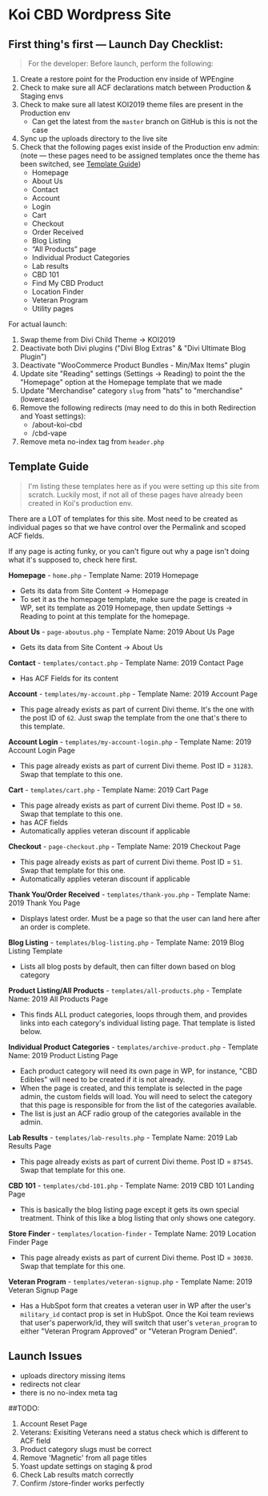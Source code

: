 # Koi CBD Wordpress Site

## First thing's first &mdash; Launch Day Checklist:
>For the developer:
Before launch, perform the following:
1. Create a restore point for the Production env inside of WPEngine
1. Check to make sure all ACF declarations match between Production & Staging envs
1. Check to make sure all latest KOI2019 theme files are present in the Production env
   - Can get the latest from the `master` branch on GitHub is this is not the case
1. Sync up the uploads directory to the live site
1. Check that the following pages exist inside of the Production env admin: (note &mdash; these pages need to be assigned templates once the theme has been switched, see [Template Guide](#template-guide))
   - Homepage
   - About Us
   - Contact
   - Account
   - Login
   - Cart
   - Checkout
   - Order Received
   - Blog Listing
   -  “All Products” page
   - Individual Product Categories
   - Lab results
   - CBD 101
   - Find My CBD Product
   - Location Finder
   - Veteran Program
   - Utility pages

For actual launch:
1. Swap theme from Divi Child Theme -> KOI2019
1. Deactivate both Divi plugins ("Divi Blog Extras" & "Divi Ultimate Blog Plugin")
1. Deactivate "WooCommerce Product Bundles - Min/Max Items" plugin
1. Update site "Reading" settings (Settings -> Reading) to point the the "Homepage" option at the Homepage template that we made
1. Update "Merchandise" category `slug` from "hats" to "merchandise" (lowercase)
1. Remove the following redirects (may need to do this in both Redirection and Yoast settings):
   - /about-koi-cbd
   - /cbd-vape
1. Remove meta no-index tag from `header.php`

## Template Guide
> I'm listing these templates here as if you were setting up this site from scratch. Luckily most, if not all of these pages have already been created in Koi's production env. 

There are a LOT of templates for this site. Most need to be created as individual pages so that we have control over the Permalink and scoped ACF fields.

If any page is acting funky, or you can't figure out why a page isn't doing what it's supposed to, check here first.

**Homepage** - `home.php` - Template Name: 2019 Homepage
  - Gets its data from Site Content -> Homepage
  - To set it as the homepage template, make sure the page is created in WP, set its template as 2019 Homepage, then update Settings -> Reading to point at this template for the homepage.

**About Us** - `page-aboutus.php` - Template Name: 2019 About Us Page
  - Gets its data from Site Content -> About Us

**Contact** - `templates/contact.php` - Template Name: 2019 Contact Page
  - Has ACF Fields for its content

**Account** - `templates/my-account.php` - Template Name: 2019 Account Page
  - This page already exists as part of current Divi theme. It's the one with the post ID of `62`. Just swap the template from the one that's there to this template.

**Account Login** - `templates/my-account-login.php` - Template Name: 2019 Account Login Page
  - This page already exists as part of current Divi theme. Post ID = `31283`. Swap that template to this one.

**Cart** - `templates/cart.php` - Template Name: 2019 Cart Page
  - This page already exists as part of current Divi theme. Post ID = `50`. Swap that template to this one.
  - has ACF fields
  - Automatically applies veteran discount if applicable

**Checkout** - `page-checkout.php` - Template Name: 2019 Checkout Page
  - This page already exists as part of current Divi theme. Post ID = `51`. Swap that template for this one.
  - Automatically applies veteran discount if applicable

**Thank You/Order Received** - `templates/thank-you.php` - Template Name: 2019 Thank You Page
  - Displays latest order. Must be a page so that the user can land here after an order is complete.

**Blog Listing** - `templates/blog-listing.php` - Template Name: 2019 Blog Listing Template
  - Lists all blog posts by default, then can filter down based on blog category

**Product Listing/All Products** - `templates/all-products.php` - Template Name: 2019 All Products Page
  - This finds ALL product categories, loops through them, and provides links into each category's individual listing page. That template is listed below.

**Individual Product Categories** - `templates/archive-product.php` - Template Name: 2019 Product Listing Page
  - Each product category will need its own page in WP, for instance, "CBD Edibles" will need to be created if it is not already.
  - When the page is created, and this template is selected in the page admin, the custom fields will load. You will need to select the category that this page is responsible for from the list of the categories available.
  - The list is just an ACF radio group of the categories available in the admin.

**Lab Results** - `templates/lab-results.php` - Template Name: 2019 Lab Results Page
  - This page already exists as part of current Divi theme. Post ID = `87545`. Swap that template for this one.

**CBD 101** - `templates/cbd-101.php` - Template Name: 2019 CBD 101 Landing Page
  - This is basically the blog listing page except it gets its own special treatment. Think of this like a blog listing that only shows one category.

**Store Finder** - `templates/location-finder` - Template Name: 2019 Location Finder Page
  - This page already exists as part of current Divi theme. Post ID = `30030`. Swap that template for this one.

**Veteran Program** - `templates/veteran-signup.php` - Template Name: 2019 Veteran Signup Page
  - Has a HubSpot form that creates a veteran user in WP after the user's `military_id` contact prop is set in HubSpot. Once the Koi team reviews that user's paperwork/id, they will switch that user's `veteran_program` to either "Veteran Program Approved" or "Veteran Program Denied".


## Launch Issues
- uploads directory missing items
- redirects not clear
- there is no no-index meta tag

##TODO:

1. Account Reset Page
1. Veterans: Exisiting Veterans need a status check which is different to ACF field
1. Product category slugs must be correct
1. Remove 'Magnetic' from all page titles
1. Yoast update settings on staging & prod
1. Check Lab results match correctly
1. Confirm /store-finder works perfectly

